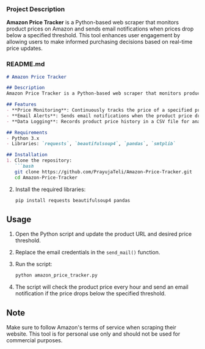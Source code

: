 ### Project Description
**Amazon Price Tracker** is a Python-based web scraper that monitors product prices on Amazon and sends email notifications when prices drop below a specified threshold. This tool enhances user engagement by allowing users to make informed purchasing decisions based on real-time price updates.

### README.md

```markdown
# Amazon Price Tracker

## Description
Amazon Price Tracker is a Python-based web scraper that monitors product prices on Amazon and sends email notifications when prices drop below a specified threshold. This tool enhances user engagement by allowing users to make informed purchasing decisions based on real-time price updates.

## Features
- **Price Monitoring**: Continuously tracks the price of a specified product on Amazon.
- **Email Alerts**: Sends email notifications when the product price drops below a set threshold.
- **Data Logging**: Records product price history in a CSV file for analysis.

## Requirements
- Python 3.x
- Libraries: `requests`, `beautifulsoup4`, `pandas`, `smtplib`

## Installation
1. Clone the repository:
   ```bash
   git clone https://github.com/PrayujaTeli/Amazon-Price-Tracker.git
   cd Amazon-Price-Tracker
   ```

2. Install the required libraries:
   ```bash
   pip install requests beautifulsoup4 pandas
   ```

## Usage
1. Open the Python script and update the product URL and desired price threshold.
2. Replace the email credentials in the `send_mail()` function.
3. Run the script:
   ```bash
   python amazon_price_tracker.py
   ```

4. The script will check the product price every hour and send an email notification if the price drops below the specified threshold.

## Note
Make sure to follow Amazon's terms of service when scraping their website. This tool is for personal use only and should not be used for commercial purposes.
